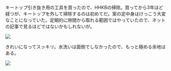 キートップ引き抜き用の工具を買ったので、HHKBの掃除。買ってから3年ほど経つが、キートップを外して掃除するのは初めてだ。案の定中身はけっこう大変なことになっていた。定期的に隙間から取れる範囲ではやっていたので、ネットの記事で見るほどではないかもしれないが。

![](https://photos.apkas.net/medium/202402/20240204-132231.webp)

きれいになってスッキリ。水洗いは面倒でしなかったので、もっと極める余地はある。

![](https://photos.apkas.net/medium/202402/20240204-134528.webp)
